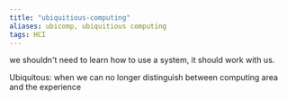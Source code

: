 ```yaml
---
title: "ubiquitious-computing"
aliases: ubicomp, ubiquitious computing
tags: HCI
---
```


we shouldn't need to learn how to use a system, it should work with us.

Ubiquitous: when we can no longer distinguish between computing area and the experience